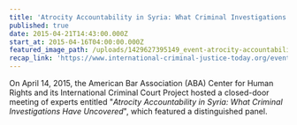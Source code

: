 ```yaml
---
title: 'Atrocity Accountability in Syria: What Criminal Investigations Have Uncovered'
published: true
date: 2015-04-21T14:43:00.000Z
start_at: 2015-04-16T04:00:00.000Z
featured_image_path: /uploads/1429627395149_event-atrocity-accountability-syria-2a-1600x900.jpg
recap_link: 'https://www.international-criminal-justice-today.org/events/atrocity-accountability-in-syria-what-criminal-investigations-have-uncovered/'
---
```



On April 14, 2015, the American Bar Association (ABA) Center for Human Rights and its International Criminal Court Project hosted a closed-door meeting of experts entitled "*Atrocity Accountability in Syria: What Criminal Investigations Have Uncovered*", which featured a distinguished panel.